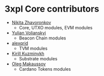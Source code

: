 3xpl Core contributors
======================

* [Nikita Zhavoronkov](https://github.com/Har01d)
    - Core, UTXO modules, EVM modules
* [Yulian Volianskyi](https://github.com/jzethar)
    - Beacon Chain modules
* [alexqrid](https://github.com/alexqrid)
  - TVM modules
* [Kirill Kuzminykh](https://github.com/Oskal174)
  - Substrate modules
* [Oleg Makaussov](https://github.com/Lorgansar)
    - Cardano Tokens modules
